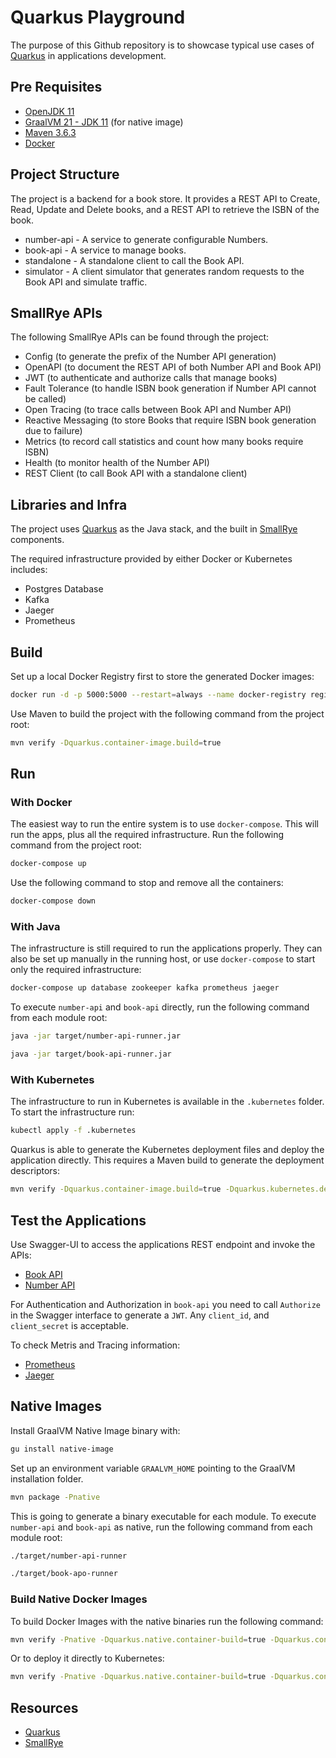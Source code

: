 # Quarkus Playground

The purpose of this Github repository is to showcase typical use cases of [Quarkus](https://quarkus.io) in applications
development.

## Pre Requisites

* [OpenJDK 11](https://adoptopenjdk.net/?variant=openjdk11&jvmVariant=hotspot)
* [GraalVM 21 - JDK 11](https://github.com/graalvm/graalvm-ce-builds/releases) (for native image)
* [Maven 3.6.3](https://maven.apache.org/download.cgi)
* [Docker](https://hub.docker.com/search/?type=edition&offering=community)

## Project Structure

The project is a backend for a book store. It provides a REST API to Create, Read, Update and Delete books, and a REST
API to retrieve the ISBN of the book.

* number-api - A service to generate configurable Numbers.
* book-api - A service to manage books.
* standalone - A standalone client to call the Book API.
* simulator - A client simulator that generates random requests to the Book API and simulate traffic.

## SmallRye APIs

The following SmallRye APIs can be found through the project:

* Config (to generate the prefix of the Number API generation)
* OpenAPI (to document the REST API of both Number API and Book API)
* JWT (to authenticate and authorize calls that manage books)
* Fault Tolerance (to handle ISBN book generation if Number API cannot be called)
* Open Tracing (to trace calls between Book API and Number API)
* Reactive Messaging (to store Books that require ISBN book generation due to failure)
* Metrics (to record call statistics and count how many books require ISBN)
* Health (to monitor health of the Number API)
* REST Client (to call Book API with a standalone client)

## Libraries and Infra

The project uses [Quarkus](https://quarkus.io) as the Java stack, and the built in [SmallRye](https://smallrye.io)
components.

The required infrastructure provided by either Docker or Kubernetes includes:

* Postgres Database
* Kafka
* Jaeger
* Prometheus

## Build

Set up a local Docker Registry first to store the generated Docker images:

```bash
docker run -d -p 5000:5000 --restart=always --name docker-registry registry:2
```

Use Maven to build the project with the following command from the project root:

```bash
mvn verify -Dquarkus.container-image.build=true
```

## Run

### With Docker

The easiest way to run the entire system is to use `docker-compose`. This will run the apps, plus all the required
infrastructure. Run the following command from the project root:

```bash
docker-compose up
```

Use the following command to stop and remove all the containers:

```bash
docker-compose down
```

### With Java

The infrastructure is still required to run the applications properly. They can also be set up manually in the running
host, or use `docker-compose` to start only the required infrastructure:

```bash
docker-compose up database zookeeper kafka prometheus jaeger
```

To execute `number-api` and `book-api` directly, run the following command from each module root:

```bash
java -jar target/number-api-runner.jar

java -jar target/book-api-runner.jar
```

### With Kubernetes

The infrastructure to run in Kubernetes is available in the `.kubernetes` folder. To start the infrastructure run:

```bash
kubectl apply -f .kubernetes
```

Quarkus is able to generate the Kubernetes deployment files and deploy the application directly. This requires a Maven
build to generate the deployment descriptors:

 ```bash
mvn verify -Dquarkus.container-image.build=true -Dquarkus.kubernetes.deploy=true
```

## Test the Applications

Use Swagger-UI to access the applications REST endpoint and invoke the APIs:

* [Book API](http://localhost:8080/swagger-ui/#/)
* [Number API](http://localhost:8090/swagger-ui/#/)

For Authentication and Authorization in `book-api` you need to call `Authorize` in the Swagger interface to generate a
`JWT`. Any `client_id`, and `client_secret` is acceptable.

To check Metris and Tracing information:

* [Prometheus](http://localhost:9090)
* [Jaeger](http://localhost:16686)

## Native Images

Install GraalVM Native Image binary with:

```bash
gu install native-image
```

Set up an environment variable `GRAALVM_HOME` pointing to the GraalVM installation folder.

```bash
mvn package -Pnative
```

This is going to generate a binary executable for each module. To execute `number-api` and `book-api` as native, run
the following command from each module root:

```bash
./target/number-api-runner

./target/book-apo-runner
```

### Build Native Docker Images

To build Docker Images with the native binaries run the following command:

```bash
mvn verify -Pnative -Dquarkus.native.container-build=true -Dquarkus.container-image.build=true
```

Or to deploy it directly to Kubernetes:

```bash
mvn verify -Pnative -Dquarkus.native.container-build=true -Dquarkus.container-image.build=true -Dquarkus.kubernetes.deploy=true
```

## Resources

* [Quarkus](https://quarkus.io)
* [SmallRye](https://smallrye.io)
